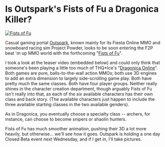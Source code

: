 # Is Outspark's Fists of Fu a Dragonica Killer?

[![](http://westkarana.com/wp-content/uploads/2010/06/image2840-480x260.png "Fists of Fu")](http://westkarana.com/wp-content/uploads/2010/06/image2840.png)

Casual gaming portal [Outspark](http://www.outspark.com/), known mainly for its Fiesta Online MMO and snowboard racing sim Project Powder, looks to be soon entering the F2P beat 'm up MMO world with the forthcoming "[Fists of Fu](http://fistsoffu.outspark.com/)".

I took a look at the teaser video (embedded below) and could only think that someone's been playing a little too much of THQ*Ice's "[Dragonica Online](http://dragonica.thqice.com/)". Both games are pure, balls-to-the-wall action MMOs; both use 3D engines to add an extra dimension to largely side-scrolling game play. Both have pretty much the same classes. Both have four player groups. Neither really shines in the character creation department, though arguably Fists of Fu isn't really into that, as each of the six available characters has their own class and back story. (The available characters just happen to include the three available starting classes in the two available genders).

As in Dragonica, you eventually choose a specialty class -- archers, for instance, can choose to become snipers or shaolin hunters.

Fists of Fu has much smoother animation, pushing their 3D a lot more heavily, but otherwise... we'll see how it goes. Outspark is holding a one day Closed Beta event next Wednesday, and if I get in, I'll take pictures.



